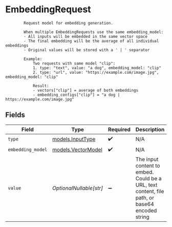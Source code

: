 # EmbeddingRequest


            Request model for embedding generation.
            
            When multiple EmbeddingRequests use the same embedding_model:
            - All inputs will be embedded in the same vector space
            - The final embedding will be the average of all individual embeddings
            - Original values will be stored with a ' | ' separator
            
            Example:
                Two requests with same model "clip":
                1. type: "text", value: "a dog", embedding_model: "clip"
                2. type: "url", value: "https://example.com/image.jpg", embedding_model: "clip"
                
                Result:
                - vectors["clip"] = average of both embeddings
                - embedding_configs["clip"] = "a dog | https://example.com/image.jpg"
            


## Fields

| Field                                                                                         | Type                                                                                          | Required                                                                                      | Description                                                                                   | Example                                                                                       |
| --------------------------------------------------------------------------------------------- | --------------------------------------------------------------------------------------------- | --------------------------------------------------------------------------------------------- | --------------------------------------------------------------------------------------------- | --------------------------------------------------------------------------------------------- |
| `type`                                                                                        | [models.InputType](../models/inputtype.md)                                                    | :heavy_check_mark:                                                                            | N/A                                                                                           |                                                                                               |
| `embedding_model`                                                                             | [models.VectorModel](../models/vectormodel.md)                                                | :heavy_check_mark:                                                                            | N/A                                                                                           |                                                                                               |
| `value`                                                                                       | *OptionalNullable[str]*                                                                       | :heavy_minus_sign:                                                                            | The input content to embed. Could be a URL, text content, file path, or base64 encoded string | https://example.com/image.jpg                                                                 |